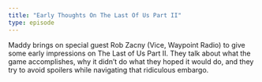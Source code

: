 ```yaml
---
title: "Early Thoughts On The Last Of Us Part II"
type: episode
---
```

Maddy brings on special guest Rob Zacny (Vice, Waypoint Radio) to give some early impressions on The Last of Us Part II. They talk about what the game accomplishes, why it didn’t do what they hoped it would do, and they try to avoid spoilers while navigating that ridiculous embargo.